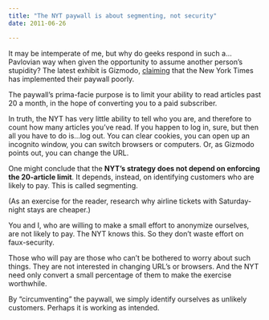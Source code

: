 ```yaml
---
title: "The NYT paywall is about segmenting, not security"
date: 2011-06-26

---
```


It may be intemperate of me, but why do geeks respond in such a…Pavlovian way when given the opportunity to assume another person’s stupidity? The latest exhibit is Gizmodo, [claiming](http://gizmodo.com/5815360) that the New York Times has implemented their paywall poorly.

The paywall’s prima-facie purpose is to limit your ability to read articles past 20 a month, in the hope of converting you to a paid subscriber.

In truth, the NYT has very little ability to tell who you are, and therefore to count how many articles you’ve read. If you happen to log in, sure, but then all you have to do is…log out. You can clear cookies, you can open up an incognito window, you can switch browsers or computers. Or, as Gizmodo points out, you can change the URL.

One might conclude that the **NYT’s strategy does not depend on enforcing the 20-article limit**. It depends, instead, on identifying customers who are likely to pay. This is called segmenting.

(As an exercise for the reader, research why airline tickets with Saturday-night stays are cheaper.)

You and I, who are willing to make a small effort to anonymize ourselves, are not likely to pay. The NYT knows this. So they don’t waste effort on faux-security.

Those who will pay are those who can’t be bothered to worry about such things. They are not interested in changing URL’s or browsers. And the NYT need only convert a small percentage of them to make the exercise worthwhile.

By “circumventing” the paywall, we simply identify ourselves as unlikely customers. Perhaps it is working as intended.
